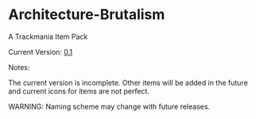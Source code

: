# Architecture-Brutalism
A Trackmania Item Pack

Current Version: [0.1](https://github.com/Squirol/Architecture-Brutalism/releases)

Notes:

The current version is incomplete. Other items will be added in the future and current icons for items are not perfect.

WARNING:
Naming scheme may change with future releases.
